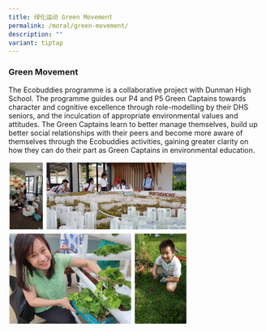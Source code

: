 ```yaml
---
title: 绿化运动 Green Movement
permalink: /moral/green-movement/
description: ""
variant: tiptap
---
```

### Green Movement

The Ecobuddies programme is a collaborative project with Dunman High School. The programme guides our P4 and P5 Green Captains towards character and cognitive excellence through role-modelling by their DHS seniors, and the inculcation of appropriate environmental values and attitudes. The Green Captains learn to better manage themselves, build up better social relationships with their peers and become more aware of themselves through the Ecobuddies activities, gaining greater clarity on how they can do their part as Green Captains in environmental education.

<img src="/images/green.png" style="width:70%">
